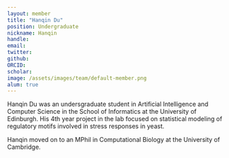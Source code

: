 ```yaml
---
layout: member
title: "Hanqin Du"
position: Undergraduate
nickname: Hanqin
handle: 
email:
twitter: 
github: 
ORCID: 
scholar: 
image: /assets/images/team/default-member.png
alum: true
---
```


Hanqin Du was an undersgraduate student in Artificial Intelligence and Computer Science in the School of Informatics at the University of Edinburgh.
His 4th year project in the lab focused on statistical modeling of regulatory motifs involved in stress responses in yeast.

Hanqin moved on to an MPhil in Computational Biology at the University of Cambridge.
